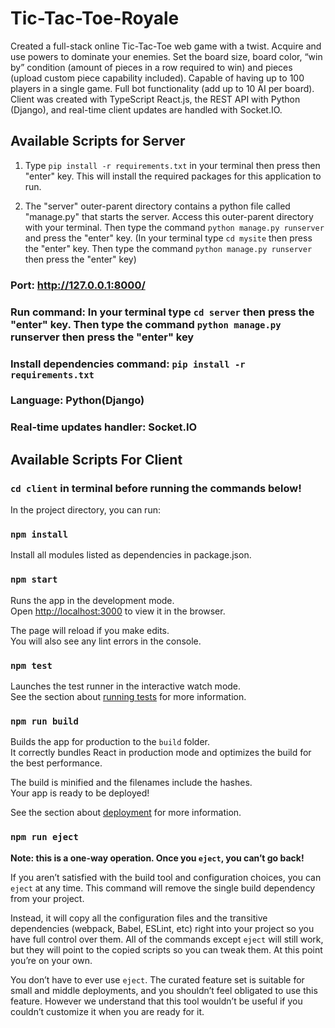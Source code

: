 # Tic-Tac-Toe-Royale
Created a full-stack online Tic-Tac-Toe web game with a twist. Acquire and use powers to dominate your enemies. Set the board size, board color, “win by” condition (amount of pieces in a row required to win) and pieces (upload custom piece capability included). Capable of having up to 100 players in a single game. Full bot functionality (add up to 10 AI per board). Client was created with TypeScript React.js, the REST API with Python (Django), and real-time client updates are handled with Socket.IO.

## Available Scripts for Server


1. Type `pip install -r requirements.txt` in your terminal then press then "enter" key. This will install the required packages for this application to run.

2. The "server" outer-parent directory contains a python file called "manage.py" that starts the server. Access this 
outer-parent directory with your terminal. Then type the command `python manage.py runserver` and press the "enter" key. 
(In your terminal type `cd mysite` then press the "enter" key. Then type the command `python manage.py runserver` then press the "enter" key)

   
### Port: http://127.0.0.1:8000/

### Run command: In your terminal type `cd server` then press the "enter" key. Then type the command `python manage.py` runserver then press the "enter" key

### Install dependencies command: `pip install -r requirements.txt`

### Language: Python(Django)

### Real-time updates handler: Socket.IO


## Available Scripts For Client

### `cd client` in terminal before running the commands below!

In the project directory, you can run:

### `npm install`

Install all modules listed as dependencies in package.json.

### `npm start`

Runs the app in the development mode.\
Open [http://localhost:3000](http://localhost:3000) to view it in the browser.

The page will reload if you make edits.\
You will also see any lint errors in the console.

### `npm test`

Launches the test runner in the interactive watch mode.\
See the section about [running tests](https://facebook.github.io/create-react-app/docs/running-tests) for more information.

### `npm run build`

Builds the app for production to the `build` folder.\
It correctly bundles React in production mode and optimizes the build for the best performance.

The build is minified and the filenames include the hashes.\
Your app is ready to be deployed!

See the section about [deployment](https://facebook.github.io/create-react-app/docs/deployment) for more information.

### `npm run eject`

**Note: this is a one-way operation. Once you `eject`, you can’t go back!**

If you aren’t satisfied with the build tool and configuration choices, you can `eject` at any time. This command will remove the single build dependency from your project.

Instead, it will copy all the configuration files and the transitive dependencies (webpack, Babel, ESLint, etc) right into your project so you have full control over them. All of the commands except `eject` will still work, but they will point to the copied scripts so you can tweak them. At this point you’re on your own.

You don’t have to ever use `eject`. The curated feature set is suitable for small and middle deployments, and you shouldn’t feel obligated to use this feature. However we understand that this tool wouldn’t be useful if you couldn’t customize it when you are ready for it.
